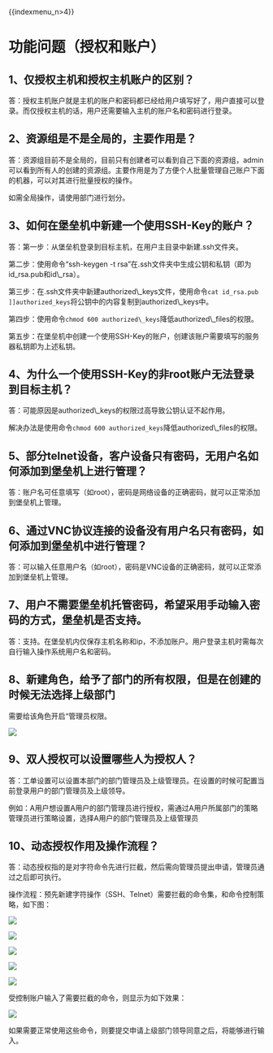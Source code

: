 {{indexmenu_n>4}}

# 功能问题（授权和账户）

## 1、仅授权主机和授权主机账户的区别？

答：授权主机账户就是主机的账户和密码都已经给用户填写好了，用户直接可以登录。而仅授权主机的话，用户还需要输入主机的账户名和密码进行登录。

## 2、资源组是不是全局的，主要作用是？

答：资源组目前不是全局的，目前只有创建者可以看到自己下面的资源组，admin可以看到所有人的创建的资源组。主要作用是为了方便个人批量管理自己账户下面的机器，可以对其进行批量授权的操作。

如需全局操作，请使用部门进行划分。

## 3、如何在堡垒机中新建一个使用SSH-Key的账户？

答：第一步：从堡垒机登录到目标主机，在用户主目录中新建.ssh文件夹。

第二步：使用命令“ssh-keygen -t rsa”在.ssh文件夹中生成公钥和私钥（即为id\_rsa.pub和id\\\_rsa）。

第三步：在.ssh文件夹中新建authorized\\\_keys文件，使用命令`cat id_rsa.pub
]]authorized_keys`将公钥中的内容复制到authorized\\\_keys中。

第四步：使用命令`chmod 600 authorized\_keys`降低authorized\\\_files的权限。

第五步：在堡垒机中创建一个使用SSH-Key的账户，创建该账户需要填写的服务器私钥即为上述私钥。

## 4、为什么一个使用SSH-Key的非root账户无法登录到目标主机？

答：可能原因是authorized\\\_keys的权限过高导致公钥认证不起作用。

解决办法是使用命令`chmod 600 authorized_keys`降低authorized\\\_files的权限。

## 5、部分telnet设备，客户设备只有密码，无用户名如何添加到堡垒机上进行管理？

答：账户名可任意填写（如root），密码是网络设备的正确密码，就可以正常添加到堡垒机上管理。

## 6、通过VNC协议连接的设备没有用户名只有密码，如何添加到堡垒机中进行管理？

答：可以输入任意用户名（如root），密码是VNC设备的正确密码，就可以正常添加到堡垒机上管理。

## 7、用户不需要堡垒机托管密码，希望采用手动输入密码的方式，堡垒机是否支持。

答：支持。在堡垒机内仅保存主机名称和ip，不添加账户。用户登录主机时需每次自行输入操作系统用户名和密码。

## 8、新建角色，给予了部门的所有权限，但是在创建的时候无法选择上级部门

需要给该角色开启“管理员权限。

![](/images/faq_super/管理员权限.png)

## 9、双人授权可以设置哪些人为授权人？

答：工单设置可以设置本部门的部门管理员及上级管理员。在设置的时候可配置当前登录用户的部门管理员及上级领导。

例如：A用户想设置A用户的部门管理员进行授权，需通过A用户所属部门的策略管理员进行策略设置，选择A用户的部门管理员及上级管理员

## 10、动态授权作用及操作流程？

答：动态授权指的是对字符命令先进行拦截，然后需向管理员提出申请，管理员通过之后即可执行。

操作流程：预先新建字符操作（SSH、Telnet）需要拦截的命令集，和命令控制策略，如下图：

![](/images/faq_super/1.png)

![](/images/faq_super/2.png)

![](/images/faq_super/3.png)

![](/images/faq_super/4.png)

![](/images/faq_super/5.png)

受控制账户输入了需要拦截的命令，则显示为如下效果：

![](/images/faq_super/6.png)

如果需要正常使用这些命令，则要提交申请上级部门领导同意之后，将能够进行输入。
